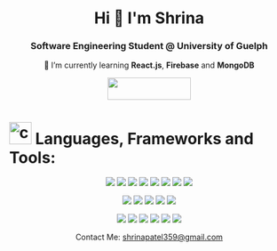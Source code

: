 <h1 align="center">Hi 👋 I'm Shrina</h1>
<h3 align="center">Software Engineering Student @ University of Guelph</h3>
<p align="center">🌱 I’m currently learning <strong>React.js</strong>, <strong>Firebase</strong> and <strong>MongoDB</strong></p>
<p align="center">
  <a href="https://www.linkedin.com/in/shrina359/">
    <img src="https://img.shields.io/badge/LinkedIn-0077B5?style=for-the-badge&logo=linkedin&logoColor=white" width="150" height="40">
  </a>
</p>


# <img src="https://media4.giphy.com/media/v1.Y2lkPTc5MGI3NjExMjNmZjdmZWE4Y2M0MTRkMTI0ZGNlNzI1MDEzZWMwMzgzYWJkMmQ3OCZlcD12MV9pbnRlcm5hbF9naWZzX2dpZklkJmN0PXM/UVG0BN8TOMKkPOJS6e/giphy.gif" alt="coding" width="40"> Languages, Frameworks and Tools:

<p>
  <div align="center">
    <img src="https://img.shields.io/badge/Python-B0DAFF?style=for-the-badge&logo=python&logoColor=black">
    <img src="https://img.shields.io/badge/Java-B0DAFF?style=for-the-badge&logo=openjdk&logoColor=black">
    <img src="https://img.shields.io/badge/C-B0DAFF?style=for-the-badge&logo=c&logoColor=black">
    <img src="https://img.shields.io/badge/Javascript-B0DAFF?style=for-the-badge&logo=javascript&logoColor=black">  
    <img src="https://img.shields.io/badge/HTML-B0DAFF?style=for-the-badge&logo=html5&logoColor=black">
    <img src="https://img.shields.io/badge/CSS-B0DAFF?&style=for-the-badge&logo=css3&logoColor=black">
    <img src="https://img.shields.io/badge/R-B0DAFF?style=for-the-badge&logo=r&logoColor=black">
    <img src="https://img.shields.io/badge/SQLite-B0DAFF?style=for-the-badge&logo=sqLite&logoColor=black">
   </div>
</p>
  
<p>
   <div align="center">
    <img src="https://img.shields.io/badge/jQuery-19A7CE?style=for-the-badge&logo=React.js&logoColor=white">
   <img src="https://img.shields.io/badge/jQuery-19A7CE?style=for-the-badge&logo=jquery&logoColor=white">
   <img src="https://img.shields.io/badge/Bootstrap-19A7CE?style=for-the-badge&logo=bootstrap&logoColor=white">
   <img src="https://img.shields.io/badge/Node.js-19A7CE?style=for-the-badge&logo=node.js&logoColor=white">
   <img src="https://img.shields.io/badge/Express.js-19A7CE?style=for-the-badge">
   </div>
</p>
  
<p>
   <div align="center">
    <img src="https://img.shields.io/badge/GIT-146C94?style=for-the-badge&logo=git&logoColor=white">
    <img src="https://img.shields.io/badge/GitLab-146C94?style=for-the-badge&logo=gitlab&logoColor=white">
    <img src="https://img.shields.io/badge/GNU%20Bash-146C94?style=for-the-badge&logo=GNU%20Bash&logoColor=white">
    <img src="https://img.shields.io/badge/Visual_Studio_Code-146C94?style=for-the-badge&logo=visual%20studio%20code&logoColor=white">
    <img src="https://img.shields.io/badge/Trello-146C94?style=for-the-badge&logo=trello&logoColor=white">
    <img src="https://img.shields.io/badge/Slack-146C94?style=for-the-badge&logo=slack&logoColor=white">
   </div>
</p>

<p>
  <div align="center">
    Contact Me: <a href="mailto: shrinapatel359@gmail.com">shrinapatel359@gmail.com</a>
  </div>
</p>
